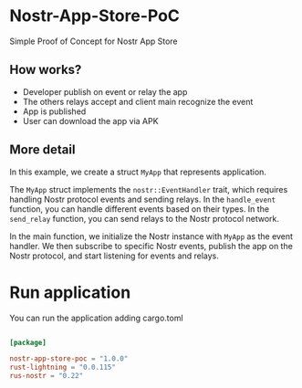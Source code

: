 # Nostr-App-Store-PoC

Simple  Proof of Concept for Nostr App Store 

## How works?

- Developer publish on event or relay the app
- The others relays accept and client main recognize the event
- App is published
- User can download the app via APK

## More detail

In this example, we create a struct `MyApp` that represents  application.

The `MyApp` struct implements the `nostr::EventHandler` trait, which requires handling Nostr protocol events and sending relays. In the `handle_event` function, you can handle different events based on their types. In the `send_relay` function, you can send relays to the Nostr protocol network.

In the main function, we initialize the Nostr instance with `MyApp` as the event handler. We then subscribe to specific Nostr events, publish the app on the Nostr protocol, and start listening for events and relays.

# Run application

You can run the application adding cargo.toml

```cargo.toml

[package]

nostr-app-store-poc = "1.0.0"
rust-lightning = "0.0.115"
rus-nostr = "0.22"
